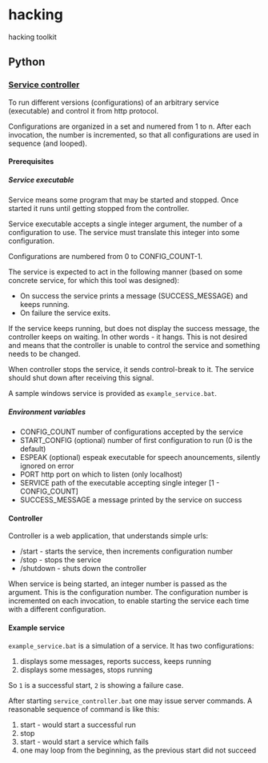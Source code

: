 # hacking
hacking toolkit

## Python

### [Service controller](https://github.com/jarekczek/hacking/tree/main/python/service_controller)

To run different versions (configurations) of an arbitrary service (executable) and control it from
http protocol.

Configurations are organized in a set and numered from 1 to n.
After each invocation, the number is incremented, so that all configurations are used in sequence
(and looped).

#### Prerequisites

##### Service executable

Service means some program that may be started and stopped.
Once started it runs until getting stopped from the controller.

Service executable accepts a single integer argument, the number of a configuration to use.
The service must translate this integer into some configuration.

Configurations are numbered from 0 to CONFIG_COUNT-1.

The service is expected to act in the following manner (based on some concrete service,
for which this tool was designed):

- On success the service prints a message (SUCCESS_MESSAGE) and keeps running.
- On failure the service exits.

If the service keeps running, but does not display the success message, the controller keeps on waiting.
In other words - it hangs.
This is not desired and means that the controller is unable to control the service
and something needs to be changed.

When controller stops the service, it sends control-break to it.
The service should shut down after receiving this signal.

A sample windows service is provided as `example_service.bat`.

##### Environment variables

- CONFIG_COUNT number of configurations accepted by the service
- START_CONFIG (optional) number of first configuration to run (0 is the default)
- ESPEAK (optional) espeak executable for speech anouncements, silently ignored on error
- PORT http port on which to listen (only localhost)
- SERVICE path of the executable accepting single integer [1 - CONFIG_COUNT]
- SUCCESS_MESSAGE a message printed by the service on success

#### Controller

Controller is a web application, that understands simple urls:

- /start - starts the service, then increments configuration number
- /stop - stops the service
- /shutdown - shuts down the controller

When service is being started, an integer number is passed as the argument.
This is the configuration number.
The configuration number is incremented on each invocation, to enable
starting the service each time with a different configuration.

#### Example service

`example_service.bat` is a simulation of a service. It has two configurations:

1. displays some messages, reports success, keeps running
2. displays some messages, stops running

So `1` is a successful start, `2` is showing a failure case.

After starting `service_controller.bat` one may issue server commands.
A reasonable sequence of command is like this:

1. start - would start a successful run
1. stop
1. start - would start a service which fails
1. one may loop from the beginning, as the previous start did not succeed
